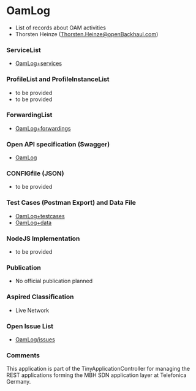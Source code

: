 # OamLog
- List of records about OAM activities
- Thorsten Heinze (Thorsten.Heinze@openBackhaul.com)

### ServiceList
- [OamLog+services](./OamLog+services.yaml)

### ProfileList and ProfileInstanceList
- to be provided
- to be provided

### ForwardingList
- [OamLog+forwardings](./OamLog+forwardings.yaml)

### Open API specification (Swagger)
- [OamLog](OamLog.yaml)

### CONFIGfile (JSON)
- to be provided

### Test Cases (Postman Export) and Data File
- [OamLog+testcases](./OamLog%2Btestcases.json)
- [OamLog+data](./OamLog+data.json)

### NodeJS Implementation
- to be provided

### Publication
- No official publication planned

### Aspired Classification
- Live Network

### Open Issue List
- [OamLog/issues](../../issues)

### Comments
This application is part of the TinyApplicationController for managing the REST applications forming the MBH SDN application layer at Telefonica Germany.
